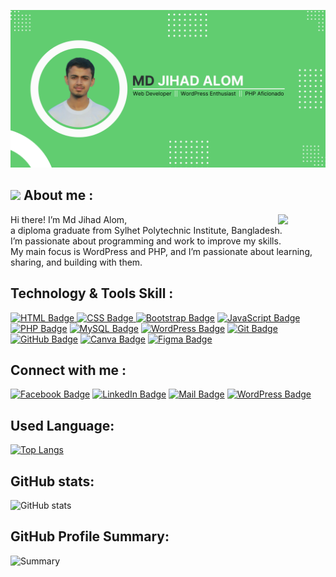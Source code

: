 ![Banner](cover.png)
## <img src = "https://i.pinimg.com/originals/3f/7e/4e/3f7e4eff7c96e9fe4b8b4b1ff3f7bdb5.gif" width = 4%> About me :
<img align="right" src="https://github.com/7oSkaaa/7oSkaaa/blob/main/Images/Right_Side.gif?raw=true" width=15%>
<p> Hi there! I’m Md Jihad Alom,<br>
    a diploma graduate from Sylhet Polytechnic Institute, Bangladesh.<br>
    I’m passionate about programming and work to improve my skills.<br>
    My main focus is WordPress and PHP, and I’m passionate about learning, sharing, and building with them.</p>
<be>
    
## Technology & Tools Skill :
<p>
 <a href="https://developer.mozilla.org/en-US/docs/Web/HTML" target="_blank">
  <img src="https://img.shields.io/badge/-HTML-E34c26?style=for-the-badge&labelColor=black&logo=html5&logoColor=E34c26" alt="HTML Badge"/>
</a>
<a href="https://developer.mozilla.org/en-US/docs/Web/CSS" target="_blank">
  <img src="https://img.shields.io/badge/-CSS-1572B6?style=for-the-badge&labelColor=black&logo=css3&logoColor=1572B6" alt="CSS Badge"/>
</a>
  <a href="https://getbootstrap.com/" target="_blank"><img src="https://img.shields.io/badge/Bootstrap-563D7C?style=for-the-badge&labelColor=black&logo=bootstrap&logoColor=563D7C" alt="Bootstrap Badge"/></a>
  <a href="https://developer.mozilla.org/en-US/docs/Web/JavaScript" target="_blank"><img src="https://img.shields.io/badge/-Javascript-F0DB4F?style=for-the-badge&labelColor=black&logo=javascript&logoColor=F0DB4F" alt="JavaScript Badge"/></a>
  <a href="https://www.php.net/" target="_blank"><img src="https://img.shields.io/badge/PHP-777BB4?style=for-the-badge&logo=php&logoColor=white" alt="PHP Badge"/></a>
  <a href="https://dev.mysql.com/doc/" target="_blank"><img src="https://img.shields.io/badge/MySQL-4479A1?style=for-the-badge&logo=mysql&logoColor=white" alt="MySQL Badge"/></a>
  <a href="https://wordpress.org/documentation/" target="_blank"><img src="https://img.shields.io/badge/-WordPress-21759B?style=for-the-badge&labelColor=black&logo=wordpress&logoColor=21759B" alt="WordPress Badge"/></a>
  <a href="https://git-scm.com/doc" target="_blank"><img src="https://img.shields.io/badge/Git-F05032?style=for-the-badge&labelColor=black&logo=git&logoColor=f34f29" alt="Git Badge"/></a>
  <a href="https://docs.github.com/" target="_blank"><img src="https://img.shields.io/badge/GitHub-181717?style=for-the-badge&labelColor=black&logo=github&logoColor=white" alt="GitHub Badge"/></a>
  <a href="https://www.canva.com/learn/" target="_blank"><img src="https://img.shields.io/badge/Canva-%2320C4CB.svg?style=for-the-badge&labelColor=black&logo=Canva&logoColor=20C4CB" alt="Canva Badge"/></a>
  <a href="https://help.figma.com/" target="_blank"><img src="https://img.shields.io/badge/Figma-F24E1E?style=for-the-badge&labelColor=black&logo=figma&logoColor=F24E1E" alt="Figma Badge"/></a>
</p>

## Connect with me :
[![Facebook Badge](https://img.shields.io/badge/Facebook-1877F2?style=for-the-badge&logo=facebook&logoColor=white)](https://www.facebook.com/mdjihadalom.191) 
[![LinkedIn Badge](https://img.shields.io/badge/LinkedIn-0077B5?style=for-the-badge&logo=linkedin&logoColor=white)](https://www.linkedin.com/in/mdjihadalom) 
[![Mail Badge](https://img.shields.io/badge/Gmail-D14836?style=for-the-badge&logo=gmail&logoColor=white)](mailto:jihadalom191@gmail.com) 
[![WordPress Badge](https://img.shields.io/badge/WordPress-21759B?style=for-the-badge&logo=wordpress&logoColor=white)](https://profiles.wordpress.org/mdjihadalom)

## Used Language:
[![Top Langs](https://github-readme-stats.vercel.app/api/top-langs/?username=mdjihadalom&layout=compact&theme=light)](https://github.com/anuraghazra/github-readme-stats)

## GitHub stats:
![GitHub stats](https://github-readme-stats.vercel.app/api?username=mdjihadalom&show_icons=true&count_private=true&theme=light)

## GitHub Profile Summary:
![Summary](https://github-profile-summary-cards.vercel.app/api/cards/profile-details?username=mdjihadalom&theme=github)
